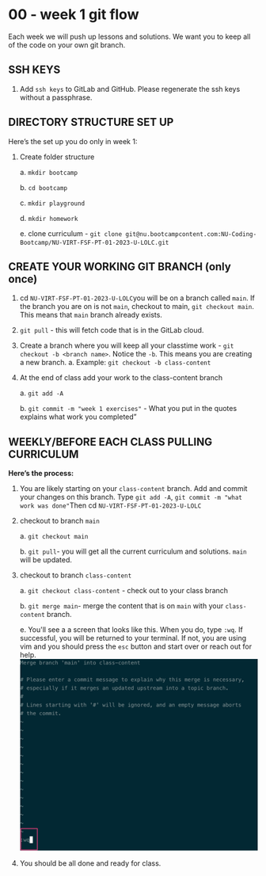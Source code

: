 # 00 - week 1 git flow

Each week we will push up lessons and solutions. We want you to keep all of the code on your own git branch.

## SSH KEYS

1. Add `ssh keys` to GitLab and GitHub. Please regenerate the ssh keys without a passphrase. 

## DIRECTORY STRUCTURE SET UP

Here’s the set up you do only in week 1:

1. Create folder structure

    a. `mkdir bootcamp`

    b. `cd bootcamp`

    c. `mkdir playground`

    d. `mkdir homework`

    e. clone curriculum  - `git clone git@nu.bootcampcontent.com:NU-Coding-Bootcamp/NU-VIRT-FSF-PT-01-2023-U-LOLC.git`
    

## CREATE YOUR WORKING GIT BRANCH (only once)

1. cd `NU-VIRT-FSF-PT-01-2023-U-LOLC`you will be on a branch called `main`. If the branch you are on is not `main`, checkout to main, `git checkout main`. This means that `main` branch already exists. 

2. `git pull` - this will fetch code that is in the GitLab cloud.

3. Create a branch where you will keep all your classtime work - `git checkout -b <branch name>`. Notice the `-b`. This means you are creating a new branch.
    a. Example: `git checkout -b class-content`

4. At the end of class add your work to the class-content branch

    a. `git add -A`

    b. `git commit -m "week 1 exercises"` - What you put in the quotes explains what work you completed”

## WEEKLY/BEFORE EACH CLASS PULLING CURRICULUM

**Here’s the process:**

1.  You are likely starting on your `class-content` branch. Add and commit your changes on this branch. Type `git add -A`, `git commit -m "what work was done"`Then cd `NU-VIRT-FSF-PT-01-2023-U-LOLC`
2. checkout to branch `main`

    a. `git checkout main`

    b. `git pull`- you will get all the current curriculum and solutions. `main` will be updated.

3. checkout to branch `class-content`

    a.  `git checkout class-content` -  check out to your class branch

    b. `git merge main`- merge the content that is on `main` with your `class-content` branch.

    e. You'll see a a screen that looks like this. When you do, type `:wq`. If successful, you will be returned to your terminal. If not, you are using vim and you should press the `esc` button and start over or reach out for help.
    ![merge](images/merge-wq.png)

4. You should be all done and ready for class.